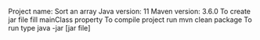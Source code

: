 Project name: Sort an array
Java version: 11
Maven version: 3.6.0
To create jar file fill mainClass property
To compile project run mvn clean package
To run type java -jar [jar file]

